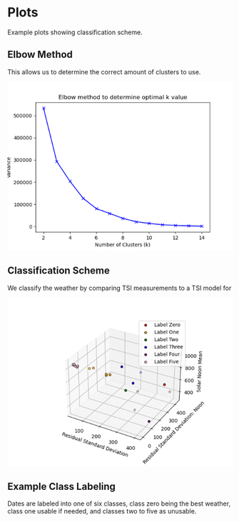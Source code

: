 # Plots

Example plots showing classification scheme.

## Elbow Method
This allows us to determine the correct amount of clusters to use.

![../img/elbow_method.png](img/elbow_method.png)


## Classification Scheme
We classify the weather by comparing TSI measurements to a TSI model for 

![../img/3d_clustering_visualized.png](img/3d_clustering_visualized.png)

## Example Class Labeling

Dates are labeled into one of six classes, class zero being the best weather,
class one usable if needed, and classes two to five as unusable.



